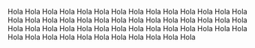 Hola      Hola      Hola Hola      Hola                Hola Hola
Hola      Hola    Hola     Hola    Hola              Hola     Hola
Hola      Hola   Hola       Hola   Hola             Hola       Hola
Hola Hola Hola   Hola       Hola   Hola             Hola Hola  Hola
Hola      Hola   Hola       Hola   Hola             Hola       Hola
Hola      Hola    Hola     Hola    Hola             Hola       Hola
Hola      Hola      Hola Hola      Hola Hola Hola   Hola       Hola
